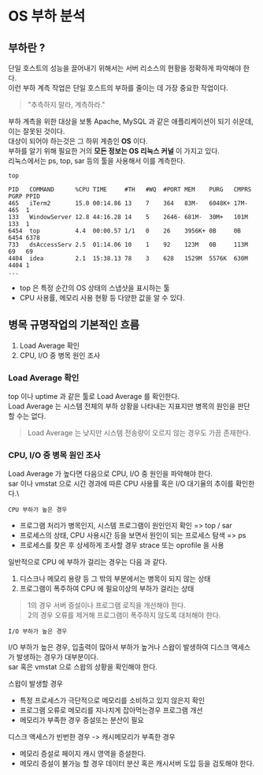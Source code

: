 # OS 부하 분석

## 부하란 ?
단일 호스트의 성능을 끌어내기 위해서는 서버 리소스의 현황을 정확하게 파악해야 한다.\
이런 부하 계측 작업은 단일 호스트의 부하를 줄이는 데 가장 중요한 작업이다.

> "추측하지 말라, 계측하라."

부하 계측을 위한 대상을 보통 Apache, MySQL 과 같은 애플리케이션이 되기 쉬운데, 이는 잘못된 것이다.\
대상이 되어야 하는것은 그 하위 계층인 **OS** 이다.\
부하를 알기 위해 필요한 거의 **모든 정보는 OS 리눅스 커널** 이 가지고 있다.\
리눅스에서는 ps, top, sar 등의 툴을 사용해서 이를 계측한다.

`top`

```shell
PID   COMMAND      %CPU TIME     #TH   #WQ  #PORT MEM    PURG   CMPRS  PGRP PPID
465   iTerm2       15.0 00:14.86 13    7    364   83M-   6048K+ 17M-   465  1
133   WindowServer 12.8 44:16.28 14    5    2646- 681M-  30M+   101M   133  1
6454  top          4.4  00:00.57 1/1   0    26    3956K+ 0B     0B     6454 6378
733   dsAccessServ 2.5  01:14.06 10    1    92    123M   0B     113M   69   69
4404  idea         2.1  15:38.13 78    3    628   1529M  5576K  630M   4404 1
...
```
- top 은 특정 순간의 OS 상태의 스냅샷을 표시하는 툴
- CPU 사용률, 메모리 사용 현황 등 다양한 값을 알 수 있다.

## 병목 규명작업의 기본적인 흐름
1. Load Average 확인
2. CPU, I/O 중 병목 원인 조사

### Load Average 확인

top 이나 uptime 과 같은 툴로 Load Average 를 확인한다.\
Load Average 는 시스템 전체의 부하 상황을 나타내는 지표지만 병목의 원인을 판단할 수는 없다.

> Load Average 는 낮지만 시스템 전송량이 오르지 않는 경우도 가끔 존재한다.

### CPU, I/O 중 병목 원인 조사

Load Average 가 높다면 다음으로 CPU, I/O 중 원인을 파악해야 한다.\
sar 이나 vmstat 으로 시간 경과에 따른 CPU 사용률 혹은 I/O 대기율의 추이를 확인한다.\

`CPU 부하가 높은 경우`

- 프로그램 처리가 병목인지, 시스템 프로그램이 원인인지 확인 => top / sar
- 프로세스의 상태, CPU 사용시간 등을 보면서 원인이 되는 프로세스 탐색 => ps
- 프로세스를 찾은 후 상세하게 조사할 경우 strace 또는 oprofile 을 사용

일반적으로 CPU 에 부하가 걸리는 경우는 다음 과 같다.

1. 디스크나 메모리 용량 등 그 밖의 부분에서는 병목이 되지 않는 상태
2. 프로그램이 폭주하여 CPU 에 필요이상의 부하가 걸리는 상태

> 1의 경우 서버 증설이나 프로그램 로직을 개선해야 한다.\
> 2의 경우 오류를 제거해 프로그램이 폭주하지 않도록 대처해야 한다.

`I/O 부하가 높은 경우`

I/O 부하가 높은 경우, 입출력이 많아서 부하가 높거나 스왑이 발생하여 디스크 액세스가 발생하는 경우가 대부분이다.\
sar 혹은 vmstat 으로 스왑의 상황을 확인해야 한다.

스왑이 발생할 경우
- 특정 프로세스가 극단적으로 메모리를 소비하고 있지 않은지 확인
- 프로그램 오류로 메모리를 지나치게 잡아먹는경우 프로그램 개선
- 메모리가 부족한 경우 증설또는 분산이 필요

디스크 액세스가 빈번한 경우 -> 캐시메모리가 부족한 경우
- 메모리 증설로 페이지 캐시 영역을 증설한다.
- 메모리 증설이 불가능 할 경우 데이터 분산 혹은 캐시서버 도입 등을 검토해야 한다.


